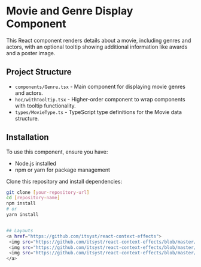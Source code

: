 # Movie and Genre Display Component

This React component renders details about a movie, including genres and actors, with an optional tooltip showing additional information like awards and a poster image.

## Project Structure

- `components/Genre.tsx` - Main component for displaying movie genres and actors.
- `hoc/withTooltip.tsx` - Higher-order component to wrap components with tooltip functionality.
- `types/MovieType.ts` - TypeScript type definitions for the Movie data structure.

## Installation

To use this component, ensure you have:

- Node.js installed
- npm or yarn for package management

Clone this repository and install dependencies:
```sh
git clone [your-repository-url]
cd [repository-name]
npm install
# or
yarn install


## Layouts
<a href="https://github.com/itsyst/react-context-effects">
 <img src="https://github.com/itsyst/react-context-effects/blob/master/src/assets/hooks-1.png" alt="home" border="0"> 
 <img src="https://github.com/itsyst/react-context-effects/blob/master/src/assets/hooks-2.png" alt="login" border="0"> 
 <img src="https://github.com/itsyst/react-context-effects/blob/master/src/assets/hooks-1.png" alt="movies" border="0">
</a>


